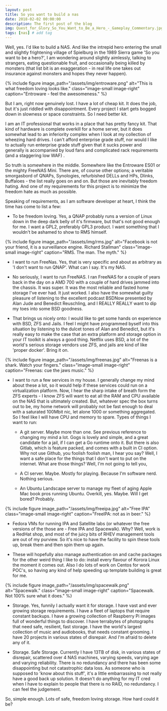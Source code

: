 ```yaml
---
layout: post
title: So you want to build a nas
date: 2018-02-02 00:00:00
description: The first post of the blog
img: Quest_for_Glory_So_You_Want_to_Be_a_Hero_-_Gameplay_Commentary.jpg # Add image post (optional)
tags: [nas] # add tag
---
```


Well, yes. I'd like to build a NAS. And like the intrepid hero entering the small and slightly frightening village of Spielburg in the 1989 Sierra game 'So you want to be a hero?', I am wondering around slightly aimlessly, talking to strangers, eating questionable fruit, and occasionally being killed by monsters (that list bit is an exaggeration - in real life one takes out insurance against monsters and hopes they never happen).

{% include figure image_path="/assets/img/entroware.png" alt="This is what freedom loving looks like." class="image-small image-right" caption="Entroware - feel the awesomeness." %}


But I am, right now genuinely lost. I have a lot of cheap kit. It does the job, but it's just riddled with disappointment. Every project I start gets bogged down in slowness or space constraints. So I need better kit.

I am an IT professional that works in a place that has pretty fancy kit. That kind of hardware is complete overkill for a home server, but it does somewhat lead to an inferiority complex when I look at my collection of wheezing hard drives. I can't afford enterprise grade stuff, nor would I like to actually run enterprise grade stuff given that it sucks power and generally is accompanied by loud fans and complicated rack requirements (and a staggering low WAF) .

So truth is somewhere in the middle. Somewhere like the Entroware ES01 or the mighty FreeNAS Mini. There are, of course other options; a veritable smorgasbord of QNAPs, Synologies, refurbished DELLs and HPs, Dlinks, Buffaloes - the list really goes on and on. But those are inevitably freedom hating. And one of my requirements for this project is to minimize the freedom hate as much as possible.

Speaking of requirements, as I am software developer at heart, I think the time has come to list a few:

* To be freedom loving. Yes, a QNAP probably runs a version of Linux down in the deep dark belly of it's firmware, but that's not good enough for me. I want a GPL2, preferably GPL3 product. I want something that I wouldn't be ashamed to show to RMS himself.

{% include figure image_path="/assets/img/rms.jpg" alt="Facebook is not your friend, it is a surveillance engine. Richard Stallman" class="image-small image-right" caption="RMS. The man. The myth." %}

* I want to run FreeNas. Yes, that is very specific and about as arbitrary as 'I don't want to run QNAP'. What can I say. It's my NAS.

* No seriously, I want to run FreeNAS. I ran FreeNAS for a couple of years back in the day on a AMD 700 with a couple of hard drives jammed into the chassis. It was super. It was the most reliable and fasted home storage I've ever had. It just worked. I also have the somewhat guilty pleasure of listening to the excellent podcast BSDNow presented by Alan Jude and Benedict Reuschling, and I REALLY REALLY want to dip my toes into some BSD goodness.

* That brings us nicely onto: I would like to get some hands on experience with BSD, ZFS and Jails. I feel I might have programmed byself into this situation by listening to the dulcet tones of Alan and Benedict, but it's really easy to make the case that an extra platform and storage option in your IT toolkit is always a good thing. Netflix uses BSD, a lot of the world's serious storage vendors use ZFS, and jails are kind of like 'proper docker'. Bring it on.

{% include figure image_path="/assets/img/freenas.jpg" alt="Freenas is a shark. Watch your fingers." class="image-small image-right" caption="Freenas: cue the jaws music." %}

* I want to run a few services in my house. I generally change my mind about these a lot, so it would help if these services could run on a virtualization platform. Now, I hear the sharp intake of breath form the ZFS experts - I know ZFS will want to eat all the RAM and CPU available on the NAS that is ultimately created. But, whatever spec the box turns out to be,  my home network will probably not be fast enough to deal with a saturated 100Mbit nic, let alone 1000 or something aggregated. So I feel like I will have CPU and memory to spare. Types of things I want to run:


  * A git server. Maybe more than one. See previous reference to changing my mind a lot. Gogs is lovely and simple, and a great candidate for a jail, if I can get a Go runtime onto it. But there is also Gitlab, which is feature packed, and comes with a built in CI option. Why not use Github, you foolish foolish man, I hear you say? Well, I want a safe place for the things that I don't want to put on the internet. What are those things? Well, I'm not going to tell you,

  * A CI server. Maybe. Mostly for playing. Because I'm software nerd. Nothing serious.
  * An Ubuntu Landscape server to manage my fleet of aging Apple Mac book pros running Ubuntu. Overkill, yes. Maybe. Will I get bored? Probably.

{% include figure image_path="/assets/img/freeipa.jpg" alt="Free IPA" class="image-small image-right" caption="FreeIPA: not as in beer." %}

  * Fedora VMs for running IPA and Satellite labs (or whatever the free versions of the those are - Free IPA and Spacewalk). Why? Well, work is a RedHat shop, and most of the juicy bits of RHEV management tools are out of my purview. So it's nice to have the facility to spin these tools up, break them and then spin them up again.

  * These will hopefully also manage authentication on and cache packages for the other weird thing I like to do: install every flavour of Korora Linux the moment it comes out. Also I do lots of work on Centos for work POC's, so having any kind of help speeding up template building is great for me.

{% include figure image_path="/assets/img/spacewalk.png" alt="Spacewalk." class="image-small image-right" caption="Spacewalk. Not 100% sure what it does." %}

* Storage. Yes, funnily I actually want it for storage. I have vast and ever growing storage requirements. I have a fleet of laptops that require constant backups. I have a growing collection of Raspberry Pi images full of wonderful things to discover. I have terrabytes of photographs that need safe, resilient, fast storage. I have the world's largest collection of music and audiobooks, that needs constant grooming. I have 20 projects in various states of disrepair. And I'm afraid to delete any of it.


* Storage. Safe Storage. Currently I have 13TB of disk, in various states of disrepair, scattered over 4 NAS machines, varying speeds, varying age and varying reliability. There is no redundancy and there has been some disappointing but not catastrophic data loss. As someone who is supposed to 'know about this stuff', it's a little embarrassing to not really have a good back up solution. It doesn't do anything for my IT cred when I have to explain to people that there is no RAID, no redundancy. I can feel the judgement.

So, simple enough. Lots of safe, freedom loving storage. How hard could it be?
